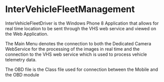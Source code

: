 InterVehicleFleetManagement
===========================

InterVehicleFleetDriver is the Windows Phone 8 Application that allows for real time location to be sent through the VHS web service and viewed on the Web Application. 

The Main Menu denotes the connection to both the Dedicated Camera WebService for the processing of the images in real time and the connection to the VHS web service which is used to process vehicle telemetry data. 

The OBD file is the Class file used for connection between the Mobile and the OBD module